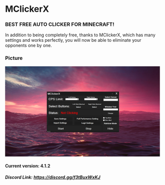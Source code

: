 # MClickerX
### BEST FREE AUTO CLICKER FOR MINECRAFT!
In addition to being completely free, thanks to MClickerX, which has many settings and works perfectly, you will now be able to eliminate your opponents one by one.

### Picture
![Screenshot](pc3.png)


#### Current version: 4.1.2

##### Discord Link: https://discord.gg/f3tBuxWxKJ
